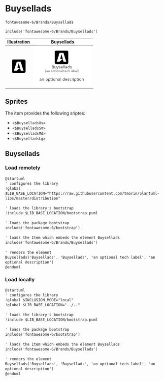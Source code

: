 # Buysellads


```text
fontawesome-6/Brands/Buysellads
```

```text
include('fontawesome-6/Brands/Buysellads')
```



| Illustration | Buysellads |
| :---: | :---: |
| ![illustration for Illustration](../../fontawesome-6/Brands/Buysellads.png) | ![illustration for Buysellads](../../fontawesome-6/Brands/Buysellads.Local.png) |



## Sprites
The item provides the following sriptes:

- `<$BuyselladsXs>`
- `<$BuyselladsSm>`
- `<$BuyselladsMd>`
- `<$BuyselladsLg>`





## Buysellads

### Load remotely
```plantuml
@startuml
' configures the library
!global $LIB_BASE_LOCATION="https://raw.githubusercontent.com/tmorin/plantuml-libs/master/distribution"

' loads the library's bootstrap
!include $LIB_BASE_LOCATION/bootstrap.puml

' loads the package bootstrap
include('fontawesome-6/bootstrap')

' loads the Item which embeds the element Buysellads
include('fontawesome-6/Brands/Buysellads')

' renders the element
Buysellads('Buysellads', 'Buysellads', 'an optional tech label', 'an optional description')
@enduml
```

### Load locally
```plantuml
@startuml
' configures the library
!global $INCLUSION_MODE="local"
!global $LIB_BASE_LOCATION="../.."

' loads the library's bootstrap
!include $LIB_BASE_LOCATION/bootstrap.puml

' loads the package bootstrap
include('fontawesome-6/bootstrap')

' loads the Item which embeds the element Buysellads
include('fontawesome-6/Brands/Buysellads')

' renders the element
Buysellads('Buysellads', 'Buysellads', 'an optional tech label', 'an optional description')
@enduml
```

